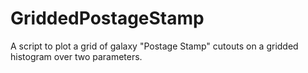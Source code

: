 # GriddedPostageStamp
A script to plot a grid of galaxy "Postage Stamp" cutouts on a gridded histogram over two parameters.
